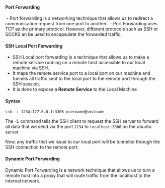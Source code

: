 

#### Port Forwarding

 - Port forwarding is a networking technique that allows us to redirect a communication request from one port to another. 
 - Port Forwarding uses TCP as the primary protocol. However, different protocols such as SSH or SOCKS an be used to encapsulate the forwarded traffic. 





#### SSH Local Port Forwarding


- SSH Local port forwarding is a technique that allows us to make a remote service running on a remote host accessible to our local machine via SSH. 
- It maps the remote service port to a local port on our machine and tunnels all traffic sent to the local port to the remote port through the SSH session. 
- It is done to expose a **Remote Service** to the Local Machine




#### Syntax

```bash
ssh -L 1234:127.0.0.1:3306 username@hostname
```


The -L command tells the SSH client to request the SSH server  to forward all data that we send via the port `1234` to `localhost:3306` on the ubuntu server. 

Now, any traffic that we issue to our local port will be tunneled through the SSH connection to the remote port.




#### Dynamic Port Forwarding

Dynamic Port Forwarding is a network technique that allows us to turn a remote host into a proxy that will route traffic from the localhost to the internal network.